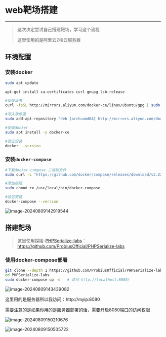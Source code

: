 # web靶场搭建

---

> 这次决定尝试自己搭建靶场，学习这个流程
>
> 这里使用的是阿里云2核云服务器

## 环境配置

### 安装docker

```bash
sudo apt update

apt-get install ca-certificates curl gnupg lsb-release

#安装证书
curl -fsSL http://mirrors.aliyun.com/docker-ce/linux/ubuntu/gpg | sudo apt-key add -

#写入软件源
sudo add-apt-repository "deb [arch=amd64] http://mirrors.aliyun.com/docker-ce/linux/ubuntu $(lsb_release -cs) stable"

#安装docker
sudo apt install -y docker-ce

#验证安装
docker --version
```

### 安装`docker-compose`

```bash
#下载docker-compose 二进制文件
sudo curl -L "https://github.com/docker/compose/releases/download/v2.22.0/docker-compose-$(uname -s)-$(uname -m)" -o /usr/local/bin/docker-compose

#添加权限
sudo chmod +x /usr/local/bin/docker-compose

#验证安装
docker-compose --version
```

![image-20240809142919544](C:/Users/lenovo/Desktop/%E7%B4%A0%E6%9D%90%E5%BA%93/%E7%B4%A0%E6%9D%90/image-20240809142919544.png)

## 搭建靶场

> 这里使用探姬-[PHPSerialize-labs](https://github.com/ProbiusOfficial/PHPSerialize-labs)：https://github.com/ProbiusOfficial/PHPSerialize-labs

### 使用docker-compose部署

```bash
git clone --depth 1 https://github.com/ProbiusOfficial/PHPSerialize-labs.git
cd PHPSerialize-labs
sudo docker-compose up -d   # 访问 http://localhost:8080/
```

![image-20240809143439082](C:/Users/lenovo/Desktop/%E7%B4%A0%E6%9D%90%E5%BA%93/%E7%B4%A0%E6%9D%90/image-20240809143439082.png)

这里用的是服务器所以我访问：http://myip:8080

需要注意的是如果你用的是服务器部署的话，需要开启8080端口的访问权限

![image-20240809150210676](C:/Users/lenovo/Desktop/%E7%B4%A0%E6%9D%90%E5%BA%93/%E7%B4%A0%E6%9D%90/image-20240809150210676.png)

![image-20240809150505722](C:/Users/lenovo/Desktop/%E7%B4%A0%E6%9D%90%E5%BA%93/%E7%B4%A0%E6%9D%90/image-20240809150505722.png)